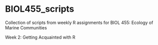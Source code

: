 # BIOL455_scripts
Collection of scripts from weekly R assignments for BIOL 455: Ecology of Marine Communities

Week 2: Getting Acquainted with R
